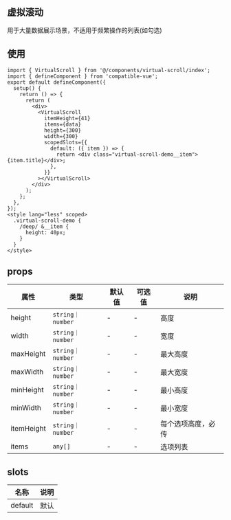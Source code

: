 ## 虚拟滚动

用于大量数据展示场景，不适用于频繁操作的列表(如勾选)

## 使用

```tsx
import { VirtualScroll } from '@/components/virtual-scroll/index';
import { defineComponent } from 'compatible-vue';
export default defineComponent({
  setup() {
    return () => {
      return (
        <div>
          <VirtualScroll
            itemHeight={41}
            items={data}
            height={300}
            width={300}
            scopedSlots={{
              default: ({ item }) => {
                return <div class="virtual-scroll-demo__item">{item.title}</div>;
              },
            }}
          ></VirtualScroll>
        </div>
      );
    };
  },
});
<style lang="less" scoped>
  .virtual-scroll-demo {
    /deep/ &__item {
      height: 40px;
    }
  }
</style>
```

## props

| 属性       | 类型             | 默认值 | 可选值 | 说明               |
| ---------- | ---------------- | ------ | ------ | ------------------ |
| height     | `string｜number` | -      | -      | 高度               |
| width      | `string｜number` | -      | -      | 宽度               |
| maxHeight  | `string｜number` | -      | -      | 最大高度           |
| maxWidth   | `string｜number` | -      | -      | 最大宽度           |
| minHeight  | `string｜number` | -      | -      | 最小高度           |
| minWidth   | `string｜number` | -      | -      | 最小宽度           |
| itemHeight | `string｜number` | -      | -      | 每个选项高度，必传 |
| items      | `any[]`          | -      | -      | 选项列表           |

## slots

| 名称    | 说明 |
| ------- | ---- |
| default | 默认 |
